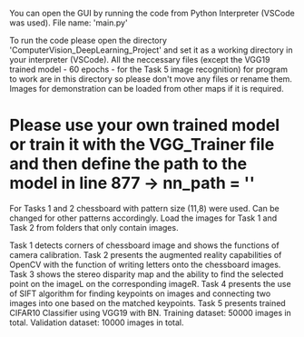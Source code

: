 You can open the GUI by running the code from Python Interpreter (VSCode was used). File name: 'main.py'

To run the code please open the directory 'ComputerVision_DeepLearning_Project' and set it as a working directory in your interpreter (VSCode).
All the neccessary files (except the VGG19 trained model - 60 epochs - for the Task 5 image recognition) for program to work are in this directory so please don't move any files or rename them. Images for demonstration can be loaded from other maps if it is required. 
# Please use your own trained model or train it with the VGG_Trainer file and then define the path to the model in line 877 -> nn_path = '' #

For Tasks 1 and 2 chessboard with pattern size (11,8) were used. Can be changed for other patterns accordingly.
Load the images for Task 1 and Task 2 from folders that only contain images.

Task 1 detects corners of chessboard image and shows the functions of camera calibration.
Task 2 presents the augmented reality capabilities of OpenCV with the function of writing letters onto the chessboard images.
Task 3 shows the stereo disparity map and the ability to find the selected point on the imageL on the corresponding imageR.
Task 4 presents the use of SIFT algorithm for finding keypoints on images and connecting two images into one based on the matched keypoints.
Task 5 presents trained CIFAR10 Classifier using VGG19 with BN. Training dataset: 50000 images in total. Validation dataset: 10000 images in total.
